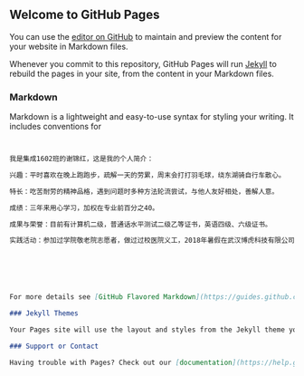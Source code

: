 ## Welcome to GitHub Pages

You can use the [editor on GitHub](https://github.com/xiejinhong16/xiejinhong16/edit/master/README.md) to maintain and preview the content for your website in Markdown files.

Whenever you commit to this repository, GitHub Pages will run [Jekyll](https://jekyllrb.com/) to rebuild the pages in your site, from the content in your Markdown files.

### Markdown

Markdown is a lightweight and easy-to-use syntax for styling your writing. It includes conventions for

```markdown


我是集成1602班的谢锦红，这是我的个人简介：

兴趣：平时喜欢在晚上跑跑步，疏解一天的劳累，周末会打打羽毛球，绕东湖骑自行车散心。

特长：吃苦耐劳的精神品格，遇到问题时多种方法轮流尝试，与他人友好相处，善解人意。

成绩：三年来用心学习，加权在专业前百分之40。

成果与荣誉：目前有计算机二级，普通话水平测试二级乙等证书，英语四级、六级证书。

实践活动：参加过学院敬老院志愿者，做过过校医院义工，2018年暑假在武汉博虎科技有限公司实习过一个月。
 





For more details see [GitHub Flavored Markdown](https://guides.github.com/features/mastering-markdown/).

### Jekyll Themes

Your Pages site will use the layout and styles from the Jekyll theme you have selected in your [repository settings](https://github.com/xiejinhong16/xiejinhong16/settings). The name of this theme is saved in the Jekyll `_config.yml` configuration file.

### Support or Contact

Having trouble with Pages? Check out our [documentation](https://help.github.com/categories/github-pages-basics/) or [contact support](https://github.com/contact) and we’ll help you sort it out.
